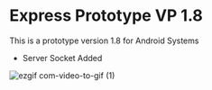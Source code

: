 # Express Prototype VP 1.8

This is a prototype version 1.8 for Android Systems

- Server Socket Added


![ezgif com-video-to-gif (1)](https://user-images.githubusercontent.com/49036494/97219488-26227080-17db-11eb-8b6a-734a9ec3b93f.gif)
